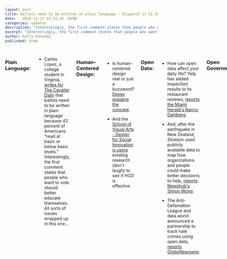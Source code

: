 ```yaml
---
layout: post
title: Ballots need to be written in plain language - Dispatch 11-21-2016
date:   2016-11-21 15:51:15 -0500
categories: updates
description: "Interestingly, the first comment states that people who want to vote should better educate themselves"
excerpt: "Interestingly, the first comment states that people who want to vote should better educate themselves..."
author: Kelly Kennedy
published: true
---
```


<div class="row">
<div class="small-12 medium-9 medium-centered columns" markdown="1">

### Plain Language:

- Carlos Lopez, a college student in Virginia, [writes for The Cavalier
Daily](http://www.cavalierdaily.com/article/2016/11/lopez-virginia-should-end-ballot-confusion) that ballots need to be written in plain language because 43 percent of Americans "read at basic or below basic levels." Interestingly, the first comment states that people who want to vote should better educate
themselves. All sorts of issues wrapped up in this one...

### Human-Centered Design:

- Is human-centered design real or just a buzzword? [Devex explains the
concept](https://www.devex.com/news/what-is-human-centered-design-and-why-does-it-matter-89185).

- And the [School of Visual Arts - Design for Social Innovation is using](http://3blmedia.com/News/Measured-Summit-Measuring-Impact-Social-Design-Human-Health) existing research (don't laugh) to see if HCD is effective.

### Open Data:

- How can open data affect your daily life? Yelp has added inspection results to its restaurant reviews, [reports the Miami Herald's Nancy Dahlberg](http://www.miamiherald.com/news/business/article115048883.html).

- And, after the earthquake in New Zealand, Stratsim used publicly available data to map how organizations and people could make better decisions to help, [reports Newshub's Simon Wong](http://www.newshub.co.nz/nznews/using-data-to-map-a-disaster-2016111615).

- The Anti-Defamation League and data.world announced a partnership to track hate crimes using open data, [reports GlobeNewswire](http://finance.yahoo.com/news/adl-partners-data-world-launch-204232015.html).

### Open Government:

- The University of Waterloo created a goose-tracking map using open data to help students avoid being attacked, [reports The Verge's Lizzie Plaugic](http://www.theverge.com/2016/11/21/13677516/goose-watch-geese-tracking-app-university-of-waterloo). Feathers. Ruffled.

- And, as Government Techology's [Jennifer Angarita reports](http://www.govtech.com/data/3-Key-Strategies-for-Unlocking-Potential-of-Open-Data-Through-Community-Engagement.html>,
that may be a pretty good example of engaging the community with a solution that addresses a daily issue. She offers three strategies for gaining community engagement through open data.

### Contracting:

- The General Services Adminstration is building a platform to help government agencies write contracts, [reports fedscoop's Billy Mitchell](http://fedscoop.com/gsa-building-cloud-based-contract-writing-service).

- And IT contracting will increase in the next couple of months, but will likely slow down at the beginning of the year, [reports FCW's Mark Rockwell](https://fcw.com/articles/2016/11/16/contracting-forecast-2017.aspx).

### Vet Politics:

- Donald Trump may be considering Sen. Jeff Miller to lead Veterans Affairs, and is taking advice from Concerned Veterans America, a group funded by the Koch Brothers that has called for privatizing VA, [reports The New York Times' Dave Phillips](http://www.nytimes.com/2016/11/16/us/donald-trump-veterans-affairs-leader.html) .

- First Lady Michelle Obama has asked the incoming Trump Administration to keep Joining Forces alive, even if they rename and rebrand it, reports Military Times' Leo Shane](http://www.militarytimes.com/articles/joining-forces-final-plea-obama?utm_source=3DSailthru&utm_medium=3Demail&utm_campaign=3DEarly%20Bird%20Brief%2011.16.2016&utm_term=3DEditorial%20-%20Military%20-%20Early%20Bird%20Brief).


- A bill requires VA to answer all calls to its crisis line in a timely manner, [reports The Associated Press](http://www.militarytimes.com/articles/congress-backs-bill-requiring-timely-answers-at-va-hotline?utm_source=3DSailthru&utm_medium=3Demail&utm_campaign=3DMil%20EBB%2011.17.16&utm_term=3DEditorial%20-%20Military%20-%20Early%20Bird%20Brief).


- One in four service members say they're worried about serving under a Donald Trump presidency, [reports Military Times' Leo Shane and George R. Altman](http://www.militarytimes.com/articles/military-times-poll-donald-trump-military-national-security?utm_source=3DSailthru&utm_medium=3Demail&utm_campaign=3DMil%20EBB%2011.18.16&utm_term=3DEditorial%20-%20Military%20-%20Early%20Bird%20Brief). More than half of women fear their jobs will be adversely affected.

- Three Veterans found their dream jobs in the White House, [reports Military.com's Hope Hedge Seck](http://www.military.com/daily-news/2016/11/20/vets-share-their-journey-from-the-military-to-the-white-house.html?utm_source=3DSailthru&utm_medium=3Demail&utm_campaign=3DEarly%20Bird%20Brief%2011.21.2016&utm_term=3DEditorial%20-%20Military%20-%20Early%20Bird%20Brief).


### Vet Love:

- A new study shows an association between high blood pressure and Agent Orange exposure, 
[reports Probublica's Charles Ornstein](https://www.propublica.org/article/new-study-could-pressure-va-to-expand-agent-orange-benefits?utm_source=3DSailthru&utm_medium=3Demail&utm_campaign=3DEarly%20Bird%20Brief%2011.16.2016&utm_term=3DEditorial%20-%20Military%20-%20Early%20Bird%20Brief). Critics have said that if VA had addressed Agent Orange early, it might not
be forced now to pay for associations common in aging Americans, such as diabetes and heart disease.

- Connecticut is helping Veterans with post-traumatic stress who received bad discharge papers get an upgrade, [reports The Day's Julia Bergman](http://www.stripes.com/news/us/connecticut-first-in-nation-to-help-ptsd-vets-upgrade-bad-paper-discharges-1.439615?utm_source=3DSailthru&utm_medium=3Demail&utm_campaign=3DEarly%20Bird%20Brief%2011.16.2016&utm_term=3DEditorial%20-%20Military%20-%20Early%20Bird%20Brief).


- A new Department of Justice Program fights for the rights of Servicemembers and their families, [reports the Fayetteville Observer's Drew Brooks](http://www.fayobserver.com/military/fayetteville-native-helms-program-protecting-servicemembers-veterans/article_0f20d2f6-b454-5d5c-863e-3a239cb13df6.html?utm_source=3DSailthru&utm_medium=3Demail&utm_campaign=3DEarly%20Bird%20Brief%2011.21.2016&utm_term=3DEditorial%20-%20Military%20-%20Early%20Bird%20Brief).

- The only military memorial for women, which sits at Arlington National Cemetery, needs $20 million to keep it going, [reports Army Times' Charlsy Panzino](https://www.armytimes.com/articles/americas-only-memorial-to-military-women-needs-your-help?utm_source=3DSailthru&utm_medium=3Demail&utm_campaign=3DEarly%20Bird%20Brief%2011.21.2016&utm_term=3DEditorial%20-%20Military%20-%20Early%20Bird%20Brief). To donate, click here <https://fundrazr.com/savethewomensmemorial).

- Newman's Own donated $1.5 million to 23 Veterans groups, [reports Military Times' Karen Jowers](http://www.militarytimes.com/articles/23-veterans-groups-share-15-million-in-donations-from-newmans-own). Salad dressing, anyone?

### What we're reading:

- [Screenwriter Julie Bush wondered](https://medium.com/adventures-in-the-peen-trade/bad-artists-bb8dbbde2f87#.bgqv7x4ua) why 53 percent of women voted for Donald Trump, and she determined that Hollywood, the perceived land of liberals, might be part of the problem.

- On politics news overload? Feel like you need to do something, be better-informed, take on the world? Thomas Oppong of alltopstartups lists 62 websites to help you do just that.

- Because it's so easy to miss typos and errors, such as "Obama bil
Laden," [the Poynter Institute's Craig Silverman writes](http://www.poynter.org/2013/why-good-copy-editors-are-abnormal-humans/220802/) that copy editors have to be a bit "abnormal."

- Molly found [this gem in Huffington Post](http://www.huffingtonpost.com/entry/book-purses_us_581a3381e4b0c43e6c1d9cc9) about words becoming fashion. Sometimes language shouldn't be plain?

- It seems wealthy people read to be educated, while less-wealthy people
read to be entertained, [writes Lexion Capital CEO Elle Kaplan in Medium](https://medium.com/the-mission/how-to-use-the-reading-habits-of-billionaires-to-radically-improve-your-intelligence-and-success-9c24647e2b59#.f101mdtsk).
(Of course, [other studies have shown](https://www.scientificamerican.com/article/novel-finding-reading-literary-fiction-improves-empathy/) people who read fiction have more empathy. Decisions, decisions...)